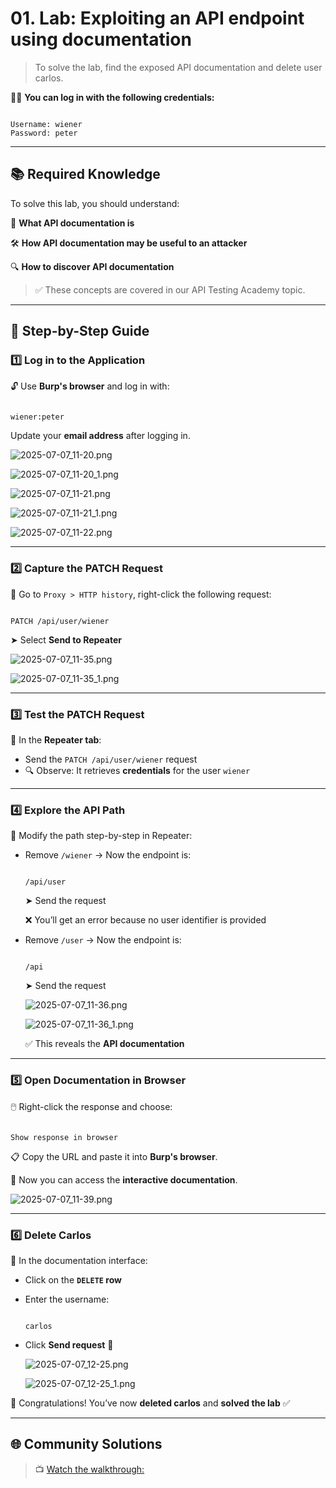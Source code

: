 # 01. Lab: Exploiting an API endpoint using documentation

> To solve the lab, find the exposed API documentation and delete user carlos.
> 

🧑‍💻 **You can log in with the following credentials:**

```

Username: wiener
Password: peter

```

---

## 📚 **Required Knowledge**

To solve this lab, you should understand:

🧩 **What API documentation is**

🛠️ **How API documentation may be useful to an attacker**

🔍 **How to discover API documentation**

> ✅ These concepts are covered in our API Testing Academy topic.
> 

---

## 🧪 **Step-by-Step Guide**

### 1️⃣ Log in to the Application

🔓 Use **Burp's browser** and log in with:

```

wiener:peter

```

Update your **email address** after logging in.

![2025-07-07_11-20.png](LabImg/2025-07-07_11-20.png)

![2025-07-07_11-20_1.png](LabImg/2025-07-07_11-20_1.png)

![2025-07-07_11-21.png](LabImg/2025-07-07_11-21.png)

![2025-07-07_11-21_1.png](LabImg/2025-07-07_11-21_1.png)

![2025-07-07_11-22.png](LabImg/2025-07-07_11-22.png)

---

### 2️⃣ Capture the PATCH Request

🔁 Go to `Proxy > HTTP history`, right-click the following request:

```

PATCH /api/user/wiener

```

➤ Select **Send to Repeater**

![2025-07-07_11-35.png](LabImg/2025-07-07_11-35.png)

![2025-07-07_11-35_1.png](LabImg/2025-07-07_11-35_1.png)

---

### 3️⃣ Test the PATCH Request

🧬 In the **Repeater tab**:

- Send the `PATCH /api/user/wiener` request
- 🔍 Observe: It retrieves **credentials** for the user `wiener`

---

### 4️⃣ Explore the API Path

🧭 Modify the path step-by-step in Repeater:

- Remove `/wiener` → Now the endpoint is:
    
    ```
    
    /api/user
    
    ```
    
    ➤ Send the request
    
    ❌ You’ll get an error because no user identifier is provided
    
- Remove `/user` → Now the endpoint is:
    
    ```
    
    /api
    
    ```
    
    ➤ Send the request
    
    ![2025-07-07_11-36.png](LabImg/2025-07-07_11-36.png)
    
    ![2025-07-07_11-36_1.png](LabImg/2025-07-07_11-36_1.png)
    
    ✅ This reveals the **API documentation**
    

---

### 5️⃣ Open Documentation in Browser

🖱️ Right-click the response and choose:

```

Show response in browser

```

📋 Copy the URL and paste it into **Burp's browser**.

🧭 Now you can access the **interactive documentation**.

![2025-07-07_11-39.png](LabImg/2025-07-07_11-39.png)

---

### 6️⃣ Delete Carlos

🚨 In the documentation interface:

- Click on the **`DELETE` row**
- Enter the username:
    
    ```
    
    carlos
    
    ```
    
- Click **Send request** 📨
    
    ![2025-07-07_12-25.png](LabImg/2025-07-07_12-25.png)
    
    ![2025-07-07_12-25_1.png](LabImg/2025-07-07_12-25_1.png)
    

🎉 Congratulations! You’ve now **deleted carlos** and **solved the lab** ✅

---

## 🌐 **Community Solutions**

> 📺 [Watch the walkthrough:](https://youtu.be/AxzpOVS23o8)
>